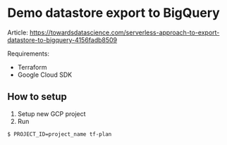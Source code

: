 # Demo datastore export to BigQuery

Article: https://towardsdatascience.com/serverless-approach-to-export-datastore-to-bigquery-4156fadb8509

Requirements:
 - Terraform
 - Google Cloud SDK

## How to setup

1. Setup new GCP project
2. Run 
```sh
$ PROJECT_ID=project_name tf-plan
``` 
